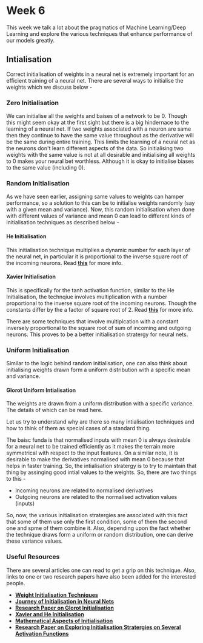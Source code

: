 # Week 6

This week we talk a lot about the pragmatics of Machine Learning/Deep Learning and explore the various techniques that enhance performance of our models greatly. 

## Intialisation

Correct initialisation of weights in a neural net is extremely important for an efficient training of a neural net. There are several ways to initialise the weights which we discuss below - 

### Zero Initialisation

We can initialise all the weights and baises of a network to be 0. Though this might seem okay at the first sight but there is a big hindernace to the learning of a neural net. If two weights associated with a neuron are same then they continue to have the same value throughout as the derivative will be the same during entire training. This limits the learning of a neural net as the neurons don't learn different aspects of the data. So initialising two weights with the same value is not at all desirable and initialising all weights to 0 makes your neural bet worthless. Although it is okay to initialise biases to the same value (including 0).

### Random Initialisation

As we have seen earlier, assigning same values to weights can hamper performance, so a solution to this can be to initialise weights randomly (say with a given mean and variance). Now, this random initialisation when done with different values of variance and mean 0 can lead to different kinds of initialisation techniques as described below - 

#### He Initialisation

This initialisation technique multiplies a dynamic number for each layer of the neural net, in particular it is proportional to the inverse square root of the incoming neurons. Read **[this](https://medium.com/@prateekvishnu/xavier-and-he-normal-he-et-al-initialization-8e3d7a087528)** for more info.

#### Xavier Initialisation

This is specifically for the tanh activation function, similar to the He Initialisation, the technqiue involves multiplication with a number proportional to the inverse square root of the incoming neurons. Though the constants differ by the a factor of square root of 2. Read **[this](https://medium.com/@prateekvishnu/xavier-and-he-normal-he-et-al-initialization-8e3d7a087528)** for more info.

There are some techniques that involve multiplcation with a constant inversely proportional to the square root of sum of incoming and outgoing neurons. This proves to be a better initialisation stratergy for neural nets. 

### Uniform Initialisation

Similar to the logic behind random initialisation, one can also think about initialising weights drawn form a uniform distribution with a specific mean and variance. 

#### Glorot Uniform Intialisation

The weights are drawn from a uniform distribution with a specific variance. The details of which can be read here.

Let us try to understand why are there so many intialisation techniques and how to think of them as special cases of a standard thing.

The baisc funda is that normalised inputs with mean 0 is always desirable for a neural net to be trained efficiently as it makes the terrain more symmetrical with respect to the input features. On a similar note, it is desirable to make the derivatives normalised with mean 0 because that helps in faster training. So, the intialisation stratergy is to try to maintain that thing by assinging good intial values to the weights. So, there are two things to this - 

* Incoming neurons are related to normalised derivatives
* Outgoing neurons are related to the normalised activation values (inputs)

So, now, the various initialisation stratergies are associated with this fact that some of them use only the first condition, some of them the second one and spme of them combine it. Also, depending upon the fact whether the technique draws form a uniform or random distribution, one can derive these variance values. 

### Useful Resources

There are several articles one can read to get a grip on this technique. Also, links to one or two research papers have also been added for the interested people.

* **[Weight Initialisation Techniques](https://towardsdatascience.com/weight-initialization-techniques-in-neural-networks-26c649eb3b78)**
* **[Journey of Initialisation in Neural Nets](https://towardsdatascience.com/weight-initialization-in-neural-networks-a-journey-from-the-basics-to-kaiming-954fb9b47c79)**
* **[Research Paper on Glorot Initialisation](http://proceedings.mlr.press/v9/glorot10a/glorot10a.pdf)**
* **[Xavier and He Initialisation](https://medium.com/@prateekvishnu/xavier-and-he-normal-he-et-al-initialization-8e3d7a087528)**
* **[Mathematical Aspects of Initialisation](https://mmuratarat.github.io/2019-02-25/xavier-glorot-he-weight-init)**
* **[Research Paper on Exploring Initialisation Stratergies on Several Activation Functions](https://arxiv.org/pdf/1704.08863.pdf)**
